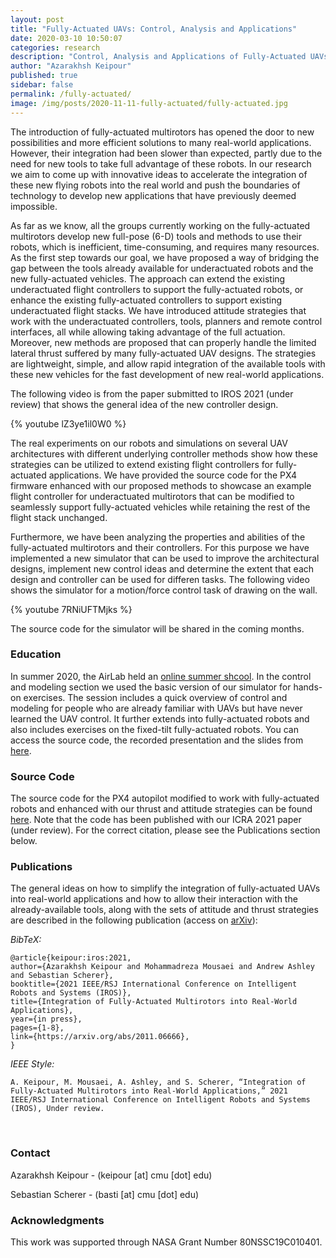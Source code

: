 ```yaml
---
layout: post
title: "Fully-Actuated UAVs: Control, Analysis and Applications"
date: 2020-03-10 10:50:07
categories: research
description: "Control, Analysis and Applications of Fully-Actuated UAVs"
author: "Azarakhsh Keipour"
published: true
sidebar: false
permalink: /fully-actuated/
image: /img/posts/2020-11-11-fully-actuated/fully-actuated.jpg
---
```


 The introduction of fully-actuated multirotors has opened the door to new possibilities and more efficient solutions to many real-world applications. However, their integration had been slower than expected, partly due to the need for new tools to take full advantage of these robots. In our research we aim to come up with innovative ideas to accelerate the integration of these new flying robots into the real world and push the boundaries of technology to develop new applications that have previously deemed impossible.

As far as we know, all the groups currently working on the fully-actuated multirotors develop new full-pose (6-D) tools and methods to use their robots, which is inefficient, time-consuming, and requires many resources. As the first step towards our goal, we have proposed a way of bridging the gap between the tools already available for underactuated robots and the new fully-actuated vehicles. The approach can extend the existing underactuated flight controllers to support the fully-actuated robots, or enhance the existing fully-actuated controllers to support existing underactuated flight stacks. We have introduced attitude strategies that work with the underactuated controllers, tools, planners and remote control interfaces, all while allowing taking advantage of the full actuation. Moreover, new methods are proposed that can properly handle the limited lateral thrust suffered by many fully-actuated UAV designs. The strategies are lightweight, simple, and allow rapid integration of the available tools with these new vehicles for the fast development of new real-world applications. 

The following video is from the paper submitted to IROS 2021 (under review) that shows the general idea of the new controller design.

{% youtube lZ3ye1il0W0 %}

The real experiments on our robots and simulations on several UAV architectures with different underlying controller methods show how these strategies can be utilized to extend existing flight controllers for fully-actuated applications. We have provided the source code for the PX4 firmware enhanced with our proposed methods to showcase an example flight controller for underactuated multirotors that can be modified to seamlessly support fully-actuated vehicles while retaining the rest of the flight stack unchanged. 

Furthermore, we have been analyzing the properties and abilities of the fully-actuated multirotors and their controllers. For this purpose we have implemented a new simulator that can be used to improve the architectural designs, implement new control ideas and determine the extent that each design and controller can be used for differen tasks. The following video shows the simulator for a motion/force control task of drawing on the wall.

{% youtube 7RNiUFTMjks %}

The source code for the simulator will be shared in the coming months. 

### Education

In summer 2020, the AirLab held an [online summer shcool](http://theairlab.org/summer2020). In the control and modeling section we used the basic version of our simulator for hands-on exercises. The session includes a quick overview of control and modeling for people who are already familiar with UAVs but have never learned the UAV control. It further extends into fully-actuated robots and also includes exercises on the fixed-tilt fully-actuated robots. You can access the source code, the recorded presentation and the slides from [here](http://theairlab.org/summer2020/#3.6).

### Source Code

The source code for the PX4 autopilot modified to work with fully-actuated robots and enhanced with our thrust and attitude strategies can be found [here](https://github.com/castacks/PX4-fully-actuated). Note that the code has been published with our ICRA 2021 paper (under review). For the correct citation, please see the Publications section below.

### Publications

The general ideas on how to simplify the integration of fully-actuated UAVs into real-world applications and how to allow their interaction with the already-available tools, along with the sets of attitude and thrust strategies are described in the following publication (access on [arXiv](https://arxiv.org/abs/2011.06666)): 

*BibTeX:* 

```
@article{keipour:iros:2021,
author={Azarakhsh Keipour and Mohammadreza Mousaei and Andrew Ashley and Sebastian Scherer},
booktitle={2021 IEEE/RSJ International Conference on Intelligent Robots and Systems (IROS)},
title={Integration of Fully-Actuated Multirotors into Real-World Applications}, 
year={in press},
pages={1-8},
link={https://arxiv.org/abs/2011.06666},
}
```

*IEEE Style:* 

```
A. Keipour, M. Mousaei, A. Ashley, and S. Scherer, “Integration of Fully-Actuated Multirotors into Real-World Applications,” 2021 IEEE/RSJ International Conference on Intelligent Robots and Systems (IROS), Under review. 
```

<br/>

### Contact

Azarakhsh Keipour - (keipour [at] cmu [dot] edu) 

Sebastian Scherer - (basti [at] cmu [dot] edu) 

### Acknowledgments

This work was supported through NASA Grant Number 80NSSC19C010401.
